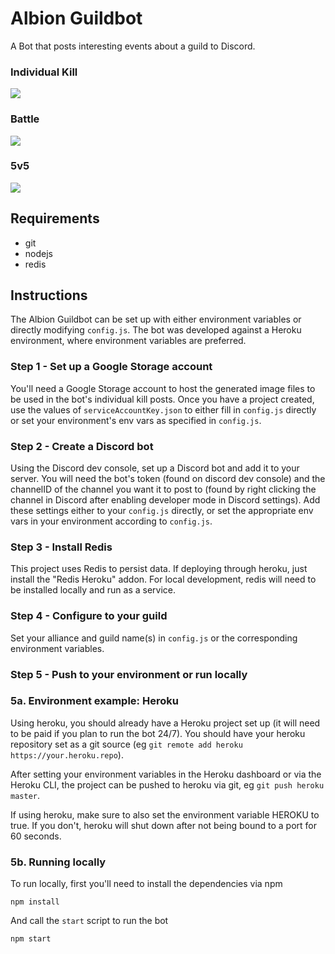 # Albion Guildbot
A Bot that posts interesting events about a guild to Discord.

### Individual Kill
![](https://i.gyazo.com/fc9106ae9f0916a24435849fe8856f7d.png)

### Battle
![](https://i.gyazo.com/3c3be8703049760a6a136c451d8812a7.png)

### 5v5
![](https://i.gyazo.com/95877c30c3f76d942e0af2bbf4676d0c.png)

## Requirements
 - git
 - nodejs
 - redis

## Instructions
The Albion Guildbot can be set up with either environment variables or directly
modifying `config.js`. The bot was developed against a Heroku environment,
where environment variables are preferred.

### Step 1 - Set up a Google Storage account
You'll need a Google Storage account to host the generated image files to be
used in the bot's individual kill posts. Once you have a project created,
use the values of `serviceAccountKey.json` to either fill in `config.js`
directly or set your environment's env vars as specified in `config.js`.

### Step 2 - Create a Discord bot
Using the Discord dev console, set up a Discord bot and add it to your
server. You will need the bot's token (found on discord dev console) and
the channelID of the channel you want it to post to (found by right clicking
the channel in Discord after enabling developer mode in Discord settings). Add
these settings either to your `config.js` directly, or set the appropriate
env vars in your environment according to `config.js`.

### Step 3 - Install Redis
This project uses Redis to persist data. If deploying through heroku, just
install the "Redis Heroku" addon. For local development, redis will need
to be installed locally and run as a service.

### Step 4 - Configure to your guild
Set your alliance and guild name(s) in `config.js` or the corresponding
environment variables.

### Step 5 - Push to your environment or run locally

### 5a. Environment example: Heroku
Using heroku, you should already have a Heroku project set up (it will need to
be paid if you plan to run the bot 24/7). You should have your heroku repository
set as a git source (eg `git remote add heroku https://your.heroku.repo`).

After setting your environment variables in the Heroku dashboard or via the
Heroku CLI, the project can be pushed to heroku via git, eg `git push heroku master`.

If using heroku, make sure to also set the environment variable HEROKU to true. If you
don't, heroku will shut down after not being bound to a port for 60 seconds.

### 5b. Running locally
To run locally, first you'll need to install the dependencies via npm
```
npm install
```

And call the `start` script to run the bot
```
npm start
```

